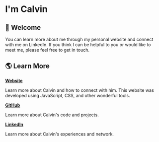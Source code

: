 # I'm Calvin

## 🏡 Welcome

You can learn more about me through my personal website and connect with me on LinkedIn. 
If you think I can be helpful to you or would like to meet me, please feel free to get in touch.

## 🌎 Learn More

[**Website**](https://calvin-kuo.github.io/calvinkuo/)

Learn more about Calvin and how to connect with him. This website was developed using JavaScript, CSS, and other wonderful tools.

[**GitHub**](https://github.com/calvin-kuo)

Learn more about Calvin's code and projects.

[**LinkedIn**](https://www.linkedin.com/in/calvin-y-kuo/)

Learn more about Calvin's experiences and network.
